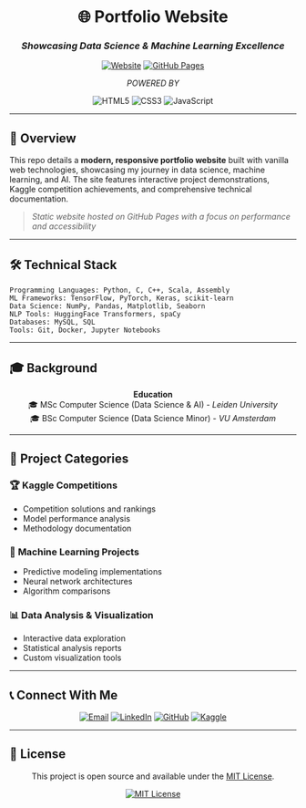 <div align="center">

# 🌐 Portfolio Website

### *Showcasing Data Science & Machine Learning Excellence*

[![Website](https://img.shields.io/badge/🌐_Live_Site-robkras.com-blue?style=for-the-badge)](https://robkras.com)
[![GitHub Pages](https://img.shields.io/badge/GitHub_Pages-rbkrs.github.io-black?style=for-the-badge&logo=github)](https://rbkrs.github.io)

*POWERED BY*

![HTML5](https://img.shields.io/badge/html5-%23E34F26.svg?style=for-the-badge&logo=html5&logoColor=white)
![CSS3](https://img.shields.io/badge/css3-%231572B6.svg?style=for-the-badge&logo=css3&logoColor=white)
![JavaScript](https://img.shields.io/badge/javascript-%23323330.svg?style=for-the-badge&logo=javascript&logoColor=%23F7DF1E)

</div>

---

## 📖 Overview

This repo details a **modern, responsive portfolio website** built with vanilla web technologies, showcasing my journey in data science, machine learning, and AI. The site features interactive project demonstrations, Kaggle competition achievements, and comprehensive technical documentation.

> *Static website hosted on GitHub Pages with a focus on performance and accessibility*

---

## 🛠️ Technical Stack

```
Programming Languages: Python, C, C++, Scala, Assembly
ML Frameworks: TensorFlow, PyTorch, Keras, scikit-learn
Data Science: NumPy, Pandas, Matplotlib, Seaborn
NLP Tools: HuggingFace Transformers, spaCy
Databases: MySQL, SQL
Tools: Git, Docker, Jupyter Notebooks
```

---

## 🎓 Background

<div align="center">

**Education**  
🎓 MSc Computer Science (Data Science & AI) - *Leiden University*  
🎓 BSc Computer Science (Data Science Minor) - *VU Amsterdam*

</div>

---

## 📂 Project Categories

### 🏆 **Kaggle Competitions**
- Competition solutions and rankings
- Model performance analysis
- Methodology documentation

### 🤖 **Machine Learning Projects**
- Predictive modeling implementations
- Neural network architectures
- Algorithm comparisons

### 📊 **Data Analysis & Visualization**
- Interactive data exploration
- Statistical analysis reports
- Custom visualization tools

---

## 📞 Connect With Me

<div align="center">

[![Email](https://img.shields.io/badge/Email-robkraseu@gmail.com-red?style=for-the-badge&logo=gmail&logoColor=white)](mailto:robkraseu@gmail.com)
[![LinkedIn](https://img.shields.io/badge/LinkedIn-Rob_Kras-blue?style=for-the-badge&logo=linkedin&logoColor=white)](https://www.linkedin.com/in/robkras/)
[![GitHub](https://img.shields.io/badge/GitHub-rbkrs-black?style=for-the-badge&logo=github&logoColor=white)](https://github.com/rbkrs)
[![Kaggle](https://img.shields.io/badge/Kaggle-robkraseu-20BEFF?style=for-the-badge&logo=kaggle&logoColor=white)](https://www.kaggle.com/robkraseu)

</div>

---

## 📄 License

<div align="center">

This project is open source and available under the [MIT License](LICENSE).

[![MIT License](https://img.shields.io/badge/License-MIT-yellow.svg?style=for-the-badge)](LICENSE)

</div>
